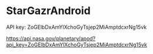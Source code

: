 # StarGazrAndroid

API key: ZoGElbDxAmYlXchoGyTsjep2MiAmptdcxrNg15vk

https://api.nasa.gov/planetary/apod?api_key=ZoGElbDxAmYlXchoGyTsjep2MiAmptdcxrNg15vk
